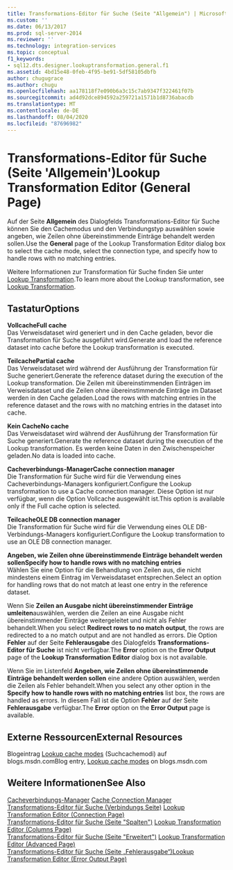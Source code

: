 ```yaml
---
title: Transformations-Editor für Suche (Seite "Allgemein") | Microsoft-Dokumentation
ms.custom: ''
ms.date: 06/13/2017
ms.prod: sql-server-2014
ms.reviewer: ''
ms.technology: integration-services
ms.topic: conceptual
f1_keywords:
- sql12.dts.designer.lookuptransformation.general.f1
ms.assetid: 4bd15e48-0feb-4f95-be91-5df58105dbfb
author: chugugrace
ms.author: chugu
ms.openlocfilehash: aa178118f7e090b6a3c15c7ab9347f322461f07b
ms.sourcegitcommit: ad4d92dce894592a259721a1571b1d8736abacdb
ms.translationtype: MT
ms.contentlocale: de-DE
ms.lasthandoff: 08/04/2020
ms.locfileid: "87696982"
---
```

# <a name="lookup-transformation-editor-general-page"></a><span data-ttu-id="447d6-102">Transformations-Editor für Suche (Seite 'Allgemein')</span><span class="sxs-lookup"><span data-stu-id="447d6-102">Lookup Transformation Editor (General Page)</span></span>
  <span data-ttu-id="447d6-103">Auf der Seite **Allgemein** des Dialogfelds Transformations-Editor für Suche können Sie den Cachemodus und den Verbindungstyp auswählen sowie angeben, wie Zeilen ohne übereinstimmende Einträge behandelt werden sollen.</span><span class="sxs-lookup"><span data-stu-id="447d6-103">Use the **General** page of the Lookup Transformation Editor dialog box to select the cache mode, select the connection type, and specify how to handle rows with no matching entries.</span></span>  
  
 <span data-ttu-id="447d6-104">Weitere Informationen zur Transformation für Suche finden Sie unter [Lookup Transformation](data-flow/transformations/lookup-transformation.md).</span><span class="sxs-lookup"><span data-stu-id="447d6-104">To learn more about the Lookup transformation, see [Lookup Transformation](data-flow/transformations/lookup-transformation.md).</span></span>  
  
## <a name="options"></a><span data-ttu-id="447d6-105">Tastatur</span><span class="sxs-lookup"><span data-stu-id="447d6-105">Options</span></span>  
 <span data-ttu-id="447d6-106">**Vollcache**</span><span class="sxs-lookup"><span data-stu-id="447d6-106">**Full cache**</span></span>  
 <span data-ttu-id="447d6-107">Das Verweisdataset wird generiert und in den Cache geladen, bevor die Transformation für Suche ausgeführt wird.</span><span class="sxs-lookup"><span data-stu-id="447d6-107">Generate and load the reference dataset into cache before the Lookup transformation is executed.</span></span>  
  
 <span data-ttu-id="447d6-108">**Teilcache**</span><span class="sxs-lookup"><span data-stu-id="447d6-108">**Partial cache**</span></span>  
 <span data-ttu-id="447d6-109">Das Verweisdataset wird während der Ausführung der Transformation für Suche generiert.</span><span class="sxs-lookup"><span data-stu-id="447d6-109">Generate the reference dataset during the execution of the Lookup transformation.</span></span> <span data-ttu-id="447d6-110">Die Zeilen mit übereinstimmenden Einträgen im Verweisdataset und die Zeilen ohne übereinstimmende Einträge im Dataset werden in den Cache geladen.</span><span class="sxs-lookup"><span data-stu-id="447d6-110">Load the rows with matching entries in the reference dataset and the rows with no matching entries in the dataset into cache.</span></span>  
  
 <span data-ttu-id="447d6-111">**Kein Cache**</span><span class="sxs-lookup"><span data-stu-id="447d6-111">**No cache**</span></span>  
 <span data-ttu-id="447d6-112">Das Verweisdataset wird während der Ausführung der Transformation für Suche generiert.</span><span class="sxs-lookup"><span data-stu-id="447d6-112">Generate the reference dataset during the execution of the Lookup transformation.</span></span> <span data-ttu-id="447d6-113">Es werden keine Daten in den Zwischenspeicher geladen.</span><span class="sxs-lookup"><span data-stu-id="447d6-113">No data is loaded into cache.</span></span>  
  
 <span data-ttu-id="447d6-114">**Cacheverbindungs-Manager**</span><span class="sxs-lookup"><span data-stu-id="447d6-114">**Cache connection manager**</span></span>  
 <span data-ttu-id="447d6-115">Die Transformation für Suche wird für die Verwendung eines Cacheverbindungs-Managers konfiguriert.</span><span class="sxs-lookup"><span data-stu-id="447d6-115">Configure the Lookup transformation to use a Cache connection manager.</span></span> <span data-ttu-id="447d6-116">Diese Option ist nur verfügbar, wenn die Option Vollcache ausgewählt ist.</span><span class="sxs-lookup"><span data-stu-id="447d6-116">This option is available only if the Full cache option is selected.</span></span>  
  
 <span data-ttu-id="447d6-117">**Teilcache**</span><span class="sxs-lookup"><span data-stu-id="447d6-117">**OLE DB connection manager**</span></span>  
 <span data-ttu-id="447d6-118">Die Transformation für Suche wird für die Verwendung eines OLE DB-Verbindungs-Managers konfiguriert.</span><span class="sxs-lookup"><span data-stu-id="447d6-118">Configure the Lookup transformation to use an OLE DB connection manager.</span></span>  
  
 <span data-ttu-id="447d6-119">**Angeben, wie Zeilen ohne übereinstimmende Einträge behandelt werden sollen**</span><span class="sxs-lookup"><span data-stu-id="447d6-119">**Specify how to handle rows with no matching entries**</span></span>  
 <span data-ttu-id="447d6-120">Wählen Sie eine Option für die Behandlung von Zeilen aus, die nicht mindestens einem Eintrag im Verweisdataset entsprechen.</span><span class="sxs-lookup"><span data-stu-id="447d6-120">Select an option for handling rows that do not match at least one entry in the reference dataset.</span></span>  
  
 <span data-ttu-id="447d6-121">Wenn Sie **Zeilen an Ausgabe nicht übereinstimmender Einträge umleiten**auswählen, werden die Zeilen an eine Ausgabe nicht übereinstimmender Einträge weitergeleitet und nicht als Fehler behandelt.</span><span class="sxs-lookup"><span data-stu-id="447d6-121">When you select **Redirect rows to no match output**, the rows are redirected to a no match output and are not handled as errors.</span></span> <span data-ttu-id="447d6-122">Die Option **Fehler** auf der Seite **Fehlerausgabe** des Dialogfelds **Transformations-Editor für Suche** ist nicht verfügbar.</span><span class="sxs-lookup"><span data-stu-id="447d6-122">The **Error** option on the **Error Output** page of the **Lookup Transformation Editor** dialog box is not available.</span></span>  
  
 <span data-ttu-id="447d6-123">Wenn Sie im Listenfeld **Angeben, wie Zeilen ohne übereinstimmende Einträge behandelt werden sollen** eine andere Option auswählen, werden die Zeilen als Fehler behandelt.</span><span class="sxs-lookup"><span data-stu-id="447d6-123">When you select any other option in the **Specify how to handle rows with no matching entries** list box, the rows are handled as errors.</span></span> <span data-ttu-id="447d6-124">In diesem Fall ist die Option **Fehler** auf der Seite **Fehlerausgabe** verfügbar.</span><span class="sxs-lookup"><span data-stu-id="447d6-124">The **Error** option on the **Error Output** page is available.</span></span>  
  
## <a name="external-resources"></a><span data-ttu-id="447d6-125">Externe Ressourcen</span><span class="sxs-lookup"><span data-stu-id="447d6-125">External Resources</span></span>  
 <span data-ttu-id="447d6-126">Blogeintrag [Lookup cache modes](https://go.microsoft.com/fwlink/?LinkId=219518) (Suchcachemodi) auf blogs.msdn.com</span><span class="sxs-lookup"><span data-stu-id="447d6-126">Blog entry, [Lookup cache modes](https://go.microsoft.com/fwlink/?LinkId=219518) on blogs.msdn.com</span></span>  
  
## <a name="see-also"></a><span data-ttu-id="447d6-127">Weitere Informationen</span><span class="sxs-lookup"><span data-stu-id="447d6-127">See Also</span></span>  
 <span data-ttu-id="447d6-128">[Cacheverbindungs-Manager](connection-manager/cache-connection-manager.md) </span><span class="sxs-lookup"><span data-stu-id="447d6-128">[Cache Connection Manager](connection-manager/cache-connection-manager.md) </span></span>  
 <span data-ttu-id="447d6-129">[Transformations-Editor für Suche &#40;Verbindungs Seite&#41;](../../2014/integration-services/lookup-transformation-editor-connection-page.md) </span><span class="sxs-lookup"><span data-stu-id="447d6-129">[Lookup Transformation Editor &#40;Connection Page&#41;](../../2014/integration-services/lookup-transformation-editor-connection-page.md) </span></span>  
 <span data-ttu-id="447d6-130">[Transformations-Editor für Suche &#40;Seite "Spalten"&#41;](../../2014/integration-services/lookup-transformation-editor-columns-page.md) </span><span class="sxs-lookup"><span data-stu-id="447d6-130">[Lookup Transformation Editor &#40;Columns Page&#41;](../../2014/integration-services/lookup-transformation-editor-columns-page.md) </span></span>  
 <span data-ttu-id="447d6-131">[Transformations-Editor für Suche &#40;Seite "Erweitert"&#41;](../../2014/integration-services/lookup-transformation-editor-advanced-page.md) </span><span class="sxs-lookup"><span data-stu-id="447d6-131">[Lookup Transformation Editor &#40;Advanced Page&#41;](../../2014/integration-services/lookup-transformation-editor-advanced-page.md) </span></span>  
 [<span data-ttu-id="447d6-132">Transformations-Editor für Suche &#40;Seite „Fehlerausgabe“&#41;</span><span class="sxs-lookup"><span data-stu-id="447d6-132">Lookup Transformation Editor &#40;Error Output Page&#41;</span></span>](../../2014/integration-services/lookup-transformation-editor-error-output-page.md)  
  
  
